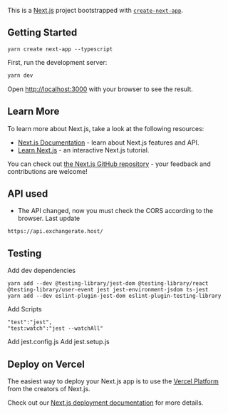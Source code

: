 This is a [Next.js](https://nextjs.org/) project bootstrapped with [`create-next-app`](https://github.com/vercel/next.js/tree/canary/packages/create-next-app).

## Getting Started

```
yarn create next-app --typescript
```

First, run the development server:

```bash
yarn dev
```

Open [http://localhost:3000](http://localhost:3000) with your browser to see the result.

## Learn More

To learn more about Next.js, take a look at the following resources:

- [Next.js Documentation](https://nextjs.org/docs) - learn about Next.js features and API.
- [Learn Next.js](https://nextjs.org/learn) - an interactive Next.js tutorial.

You can check out [the Next.js GitHub repository](https://github.com/vercel/next.js/) - your feedback and contributions are welcome!

## API used
- The API changed, now you must check the CORS according to the browser. Last update
```
https://api.exchangerate.host/
```

## Testing
Add dev dependencies
```
yarn add --dev @testing-library/jest-dom @testing-library/react @testing-library/user-event jest jest-environment-jsdom ts-jest
yarn add --dev eslint-plugin-jest-dom eslint-plugin-testing-library
```
Add Scripts
```
"test":"jest",
"test:watch":"jest --watchAll"
```
Add jest.config.js
Add jest.setup.js

## Deploy on Vercel

The easiest way to deploy your Next.js app is to use the [Vercel Platform](https://vercel.com/new?utm_medium=default-template&filter=next.js&utm_source=create-next-app&utm_campaign=create-next-app-readme) from the creators of Next.js.

Check out our [Next.js deployment documentation](https://nextjs.org/docs/deployment) for more details.
